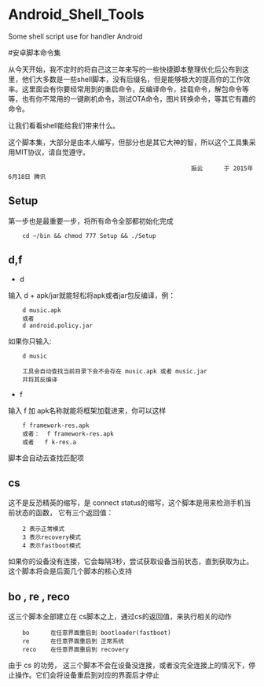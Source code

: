 # Android_Shell_Tools
Some shell script use for handler Android

#安卓脚本命令集

从今天开始，我不定时的将自己这三年来写的一些快捷脚本整理优化后公布到这里，他们大多数是一些shell脚本，没有后缀名，但是能够极大的提高你的工作效率。这里面会有你要经常用到的重启命令，反编译命令，挂载命令，解包命令等等，也有你不常用的一键刷机命令，测试OTA命令，图片转换命令，等其它有趣的命令。

让我们看看shell能给我们带来什么。

这个脚本集，大部分是由本人编写，但部分也是其它大神的智，所以这个工具集采用MIT协议，请自觉遵守。

                                                        振云      于 2015年6月18日 腾讯

Setup
------

第一步也是最重要一步，将所有命令全部都初始化完成

		cd ~/bin && chmod 777 Setup && ./Setup


d,f
------

+ d

输入 d + apk/jar就能轻松将apk或者jar包反编译，例：

		d music.apk
		或者
		d android.policy.jar

如果你只输入:  

		d music

		工具会自动查找当前目录下会不会存在 music.apk 或者 music.jar
		并将其反编译

+ f

输入 f 加 apk名称就能将框架加载进来，你可以这样

		f framework-res.apk
		或者：  f framework-res.apk
		或者   f k-res.a

脚本会自动去查找匹配项

cs
-------

这不是反恐精英的缩写，是 connect status的缩写，这个脚本是用来检测手机当前状态的函数，
它有三个返回值：

		2 表示正常模式
		3 表示recovery模式
		4 表示fastboot模式

如果你的设备没有连接，它会每隔3秒，尝试获取设备当前状态，直到获取为止。这个脚本将会是后面几个脚本的核心支持

bo , re , reco
-------

这三个脚本全部建立在 cs脚本之上，通过cs的返回值，来执行相关的动作

		bo 		在任意界面重启到 bootloader(fastboot)
		re 		在任意界面重启到 正常系统
		reco 	在任意界面重启到 recovery

由于 cs 的功劳， 这三个脚本不会在设备没连接，或者没完全连接上的情况下，停止操作。它们会将设备重启到对应的界面后才停止

